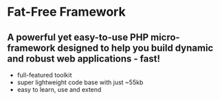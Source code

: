 # Fat-Free Framework

## A powerful yet easy-to-use PHP micro-framework designed to help you build dynamic and robust web applications - fast!

* full-featured toolkit
* super lightweight code base with just ~55kb
* easy to learn, use and extend